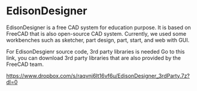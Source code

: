 # EdisonDesigner
EdisonDesigner is a free CAD system for education purpose.
It is based on FreeCAD that is also open-source CAD system.
Currently, we used some workbenches such as sketcher, part design, part, start, and web with GUI.

For EdisonDesgienr source code, 3rd party libraries is needed
Go to this link, you can download 3rd party libraries that are also provided by the FreeCAD team.

https://www.dropbox.com/s/raqvnj6lt16vf6u/EdisonDesigner_3rdParty.7z?dl=0
